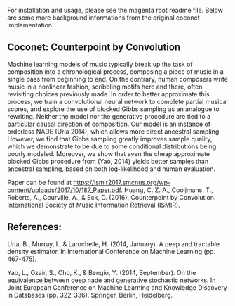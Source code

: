 For installation and usage, please see the magenta root readme file.
Below are some more background informations from the original coconet implementation.

## Coconet: Counterpoint by Convolution

Machine learning models of music typically break up the
task of composition into a chronological process, composing
a piece of music in a single pass from beginning to
end. On the contrary, human composers write music in
a nonlinear fashion, scribbling motifs here and there, often
revisiting choices previously made. In order to better
approximate this process, we train a convolutional neural
network to complete partial musical scores, and explore the
use of blocked Gibbs sampling as an analogue to rewriting.
Neither the model nor the generative procedure are tied to
a particular causal direction of composition.
Our model is an instance of orderless NADE (Uria 2014),
which allows more direct ancestral sampling. However,
we find that Gibbs sampling greatly improves sample quality,
which we demonstrate to be due to some conditional
distributions being poorly modeled. Moreover, we show
that even the cheap approximate blocked Gibbs procedure
from (Yao, 2014) yields better samples than ancestral sampling,
based on both log-likelihood and human evaluation.

Paper can be found at https://ismir2017.smcnus.org/wp-content/uploads/2017/10/187_Paper.pdf.
Huang, C. Z. A., Cooijmans, T., Roberts, A., Courville, A., & Eck, D. (2016). Counterpoint by Convolution. International Society of Music Information Retrieval (ISMIR).

## References:

Uria, B., Murray, I., & Larochelle, H. (2014, January). A deep and tractable density estimator. In International Conference on Machine Learning (pp. 467-475).

Yao, L., Ozair, S., Cho, K., & Bengio, Y. (2014, September). On the equivalence between deep nade and generative stochastic networks. In Joint European Conference on Machine Learning and Knowledge Discovery in Databases (pp. 322-336). Springer, Berlin, Heidelberg.
